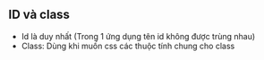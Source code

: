 ## ID và class
- Id là duy nhất (Trong 1 ứng dụng tên id không được trùng nhau)
- Class: Dùng khi muốn css các thuộc tính chung cho class 